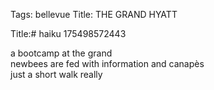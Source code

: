 Tags:  bellevue
Title: THE GRAND HYATT
  
Title:# haiku 175498572443
  
a bootcamp at the grand  
newbees are fed with information and canapès  
just a short walk really  
